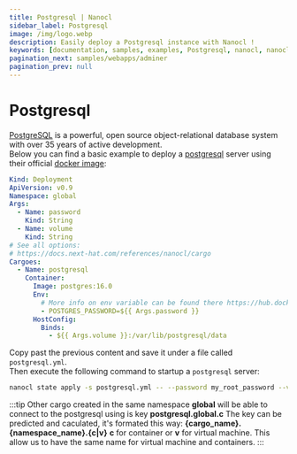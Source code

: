 ```yaml
---
title: Postgresql | Nanocl
sidebar_label: Postgresql
image: /img/logo.webp
description: Easily deploy a Postgresql instance with Nanocl !
keywords: [documentation, samples, examples, Postgresql, nanocl, nanocl CLI, CLI]
pagination_next: samples/webapps/adminer
pagination_prev: null
---
```

# Postgresql

[PostgreSQL][postgresql] is a powerful, open source object-relational database system with over 35 years of active development.<br />
Below you can find a basic example to deploy a [postgresql][postgresql] server using their official [docker image][docker image]:

```yaml
Kind: Deployment
ApiVersion: v0.9
Namespace: global
Args:
  - Name: password
    Kind: String
  - Name: volume
    Kind: String
# See all options:
# https://docs.next-hat.com/references/nanocl/cargo
Cargoes:
  - Name: postgresql
    Container:
      Image: postgres:16.0
      Env:
        # More info on env variable can be found there https://hub.docker.com/_/postgres
        - POSTGRES_PASSWORD=${{ Args.password }}
      HostConfig:
        Binds:
          - ${{ Args.volume }}:/var/lib/postgresql/data
```

Copy past the previous content and save it under a file called `postgresql.yml`.<br />
Then execute the following command to startup a `postgresql` server:

```sh
nanocl state apply -s postgresql.yml -- --password my_root_password --volume /opt/postgresql
```

:::tip
Other cargo created in the same namespace **global** will be able to connect to the postgresql using is key **postgresql.global.c**
The key can be predicted and caculated, it's formated this way: **{cargo_name}.{namespace_name}.{c|v}** **c** for container or **v** for virtual machine.
This allow us to have the same name for virtual machine and containers.
:::

[postgresql]: https://www.postgresql.org/
[docker image]: https://hub.docker.com/_/postgres
